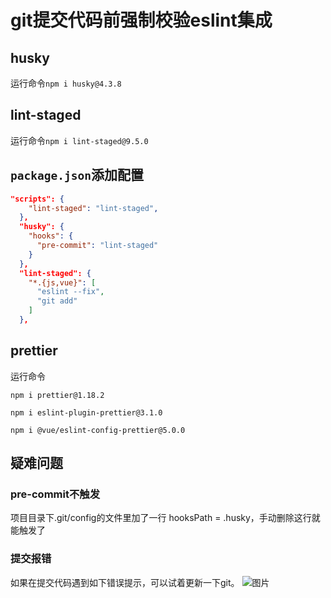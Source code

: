 # git提交代码前强制校验eslint集成
## husky

运行命令`npm i husky@4.3.8`

## lint-staged

运行命令`npm i lint-staged@9.5.0`

## `package.json`添加配置

```json
"scripts": {
    "lint-staged": "lint-staged",
  },
  "husky": {
    "hooks": {
      "pre-commit": "lint-staged"
    }
  },
  "lint-staged": {
    "*.{js,vue}": [
      "eslint --fix",
      "git add"
    ]
  },
```

## prettier

运行命令

`npm i prettier@1.18.2`

`npm i eslint-plugin-prettier@3.1.0`

`npm i @vue/eslint-config-prettier@5.0.0`

## 疑难问题

### pre-commit不触发

项目目录下.git/config的文件里加了一行
hooksPath = .husky，手动删除这行就能触发了

### 提交报错

如果在提交代码遇到如下错误提示，可以试着更新一下git。
![图片](/images/1749ffee1319982e.png)
